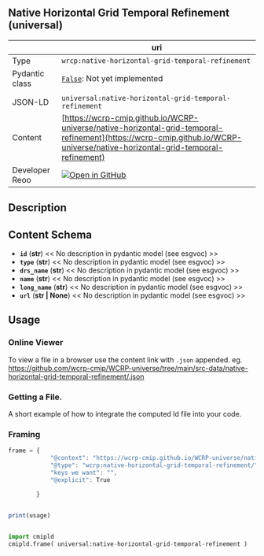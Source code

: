 

<section id="info">

# Native Horizontal Grid Temporal Refinement  (universal)

|  | uri |
| --- | --- |
| Type | `wrcp:native-horizontal-grid-temporal-refinement` |
| Pydantic class | [`False`](https://github.com/ESGF/esgf-vocab/blob/main/src/esgvoc/api/data_descriptors/False.py):  Not yet implemented |
| | |
| JSON-LD | `universal:native-horizontal-grid-temporal-refinement` |
| Content | [https://wcrp-cmip.github.io/WCRP-universe/native-horizontal-grid-temporal-refinement](https://wcrp-cmip.github.io/WCRP-universe/native-horizontal-grid-temporal-refinement) |
| Developer Reoo | [![Open in GitHub](https://img.shields.io/badge/Open-GitHub-blue?logo=github&style=flat-square)](https://github.com/wcrp-cmip/WCRP-universe/tree/main/src-data/native-horizontal-grid-temporal-refinement) |


</section>
    

<section id="description">

## Description

</section>


<section id="schema">

## Content Schema

- **`id`** (**str**) 
  << No description in pydantic model (see esgvoc) >>
- **`type`** (**str**) 
  << No description in pydantic model (see esgvoc) >>
- **`drs_name`** (**str**) 
  << No description in pydantic model (see esgvoc) >>
- **`name`** (**str**) 
  << No description in pydantic model (see esgvoc) >>
- **`long_name`** (**str**) 
  << No description in pydantic model (see esgvoc) >>
- **`url`** (**str | None**) 
  << No description in pydantic model (see esgvoc) >>





</section>   

<section id="usage">

## Usage

### Online Viewer 
To view a file in a browser use the content link with `.json` appended. eg. https://github.com/wcrp-cmip/WCRP-universe/tree/main/src-data/native-horizontal-grid-temporal-refinement/.json

### Getting a File. 

A short example of how to integrate the computed ld file into your code. 

### Framing
```js
frame = {
            "@context": "https://wcrp-cmip.github.io/WCRP-universe/native-horizontal-grid-temporal-refinement/_context_",
            "@type": "wcrp:native-horizontal-grid-temporal-refinement/",
            "keys we want": "",
            "@explicit": True

        }
        

print(usage)

```

```python

import cmipld
cmipld.frame( universal:native-horizontal-grid-temporal-refinement )

```
</section>

    